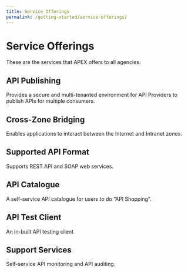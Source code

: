 ```yaml
---
title: Service Offerings
permalink: /getting-started/service-offerings/
---
```


# Service Offerings

These are the services that APEX offers to all agencies.

## API Publishing

Provides a secure and multi-tenanted environment for API Providers to publish APIs for multiple consumers.

## Cross-Zone Bridging
Enables applications to interact between the Internet and Intranet zones.

## Supported API Format
Supports REST API and SOAP web services.

## API Catalogue
A self-service API catalogue for users to do “API Shopping”.

## API Test Client
An in-built API testing client

## Support Services
Self-service API monitoring and API auditing.
